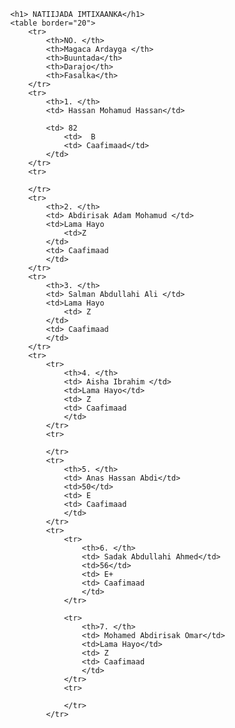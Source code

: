 <!Doctype html>
<html>
    <title> Natiijo</title>
    <head>
        <link rel="stylesheet" href="caafimad.css"/>
        <body>  
        
            <h1> NATIIJADA IMTIXAANKA</h1>
            <table border="20">
                <tr>
                    <th>NO. </th>
                    <th>Magaca Ardayga </th>
                    <th>Buuntada</th>
                    <th>Darajo</th>
                    <th>Fasalka</th>
                </tr>
                <tr>
                    <th>1. </th>
                    <td> Hassan Mohamud Hassan</td>
                   
                    <td> 82   
                        <td>  B
                        <td> Caafimaad</td>
                    </td>
                </tr>
                <tr>
                    
                </tr>
                <tr>
                    <th>2. </th>
                    <td> Abdirisak Adam Mohamud </td>
                    <td>Lama Hayo  
                        <td>Z    
                    </td>
                    <td> Caafimaad
                    </td>
                </tr>
                <tr>
                    <th>3. </th>
                    <td> Salman Abdullahi Ali </td>
                    <td>Lama Hayo 
                        <td> Z
                    </td>
                    <td> Caafimaad
                    </td>
                </tr>
                <tr>
                    <tr>
                        <th>4. </th>
                        <td> Aisha Ibrahim </td>
                        <td>Lama Hayo</td>
                        <td> Z
                        <td> Caafimaad
                        </td>
                    </tr>
                    <tr>
                        
                    </tr>
                    <tr>
                        <th>5. </th>
                        <td> Anas Hassan Abdi</td>
                        <td>50</td>
                        <td> E
                        <td> Caafimaad
                        </td>
                    </tr>
                    <tr>
                        <tr>
                            <th>6. </th>
                            <td> Sadak Abdullahi Ahmed</td>
                            <td>56</td>
                            <td> E+
                            <td> Caafimaad
                            </td>
                        </tr>

                        <tr>
                            <th>7. </th>
                            <td> Mohamed Abdirisak Omar</td>
                            <td>Lama Hayo</td>
                            <td> Z
                            <td> Caafimaad
                            </td>
                        </tr>
                        <tr>
                            
                        </tr>
                    </tr>
                    
